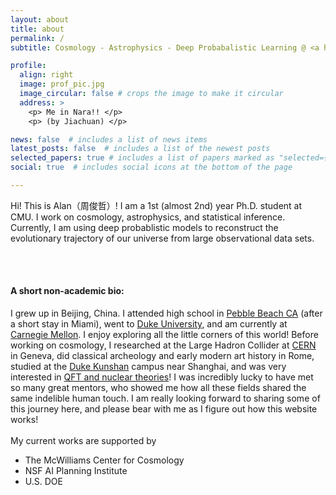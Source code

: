 ```yaml
---
layout: about
title: about
permalink: /
subtitle: Cosmology - Astrophysics - Deep Probabalistic Learning @ <a href='cmu.edu'>CMU</a>

profile:
  align: right
  image: prof_pic.jpg
  image_circular: false # crops the image to make it circular
  address: >
    <p> Me in Nara!! </p>   
    <p> (by Jiachuan) </p>

news: false  # includes a list of news items
latest_posts: false  # includes a list of the newest posts
selected_papers: true # includes a list of papers marked as "selected={true}"
social: true  # includes social icons at the bottom of the page

---
```

Hi! This is Alan（周俊哲）! I am a 1st (almost 2nd) year Ph.D. student at CMU. I work on cosmology, astrophysics, and statistical inference. Currently, I am using deep probablistic models to reconstruct the evolutionary trajectory of our universe from large observational data sets. 

<br/><br/>

#### A short non-academic bio:
I grew up in Beijing, China. I attended high school in [Pebble Beach CA](https://stevensonschool.org/) (after a short stay in Miami), went to [Duke University](https://duke.edu/), and am currently at [Carnegie Mellon](https://www.cmu.edu/). I enjoy exploring all the little corners of this world! Before working on cosmology, I researched at the Large Hadron Collider at [CERN](https://www.home.cern/) in Geneva, did classical archeology and early modern art history in Rome, studied at the [Duke Kunshan](https://www.dukekunshan.edu.cn/) campus near Shanghai, and was very interested in [QFT and nuclear theories](https://arxiv.org/abs/2111.13780)! I was incredibly lucky to have met so many great mentors, who showed me how all these fields shared the same indelible human touch. I am really looking forward to sharing some of this journey here, and please bear with me as I figure out how this website works!
<br/><br/>
My current works are supported by 
- The McWilliams Center for Cosmology
- NSF AI Planning Institute
- U.S. DOE
<br/><br/>

<!-- Write your biography here. Tell the world about yourself. Link to your favorite [subreddit](http://reddit.com). You can put a picture in, too. The code is already in, just name your picture `prof_pic.jpg` and put it in the `img/` folder.

Put your address / P.O. box / other info right below your picture. You can also disable any of these elements by editing `profile` property of the YAML header of your `_pages/about.md`. Edit `_bibliography/papers.bib` and Jekyll will render your [publications page](/al-folio/publications/) automatically.

Link to your social media connections, too. This theme is set up to use [Font Awesome icons](http://fortawesome.github.io/Font-Awesome/) and [Academicons](https://jpswalsh.github.io/academicons/), like the ones below. Add your Facebook, Twitter, LinkedIn, Google Scholar, or just disable all of them. -->

